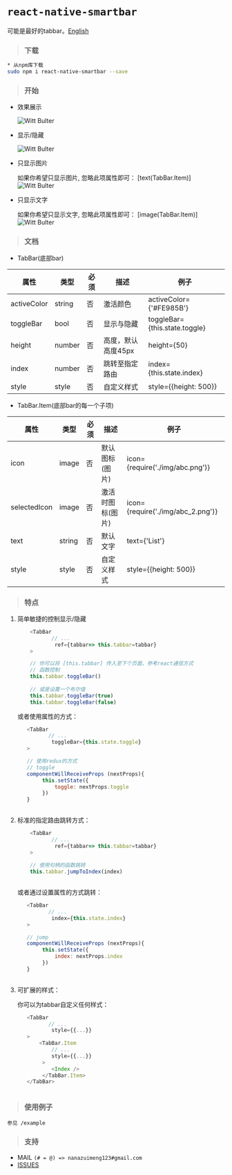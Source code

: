 # `react-native-smartbar`
可能是最好的tabbar。[English](https://github.com/WittBulter/react-native-smartbar/blob/master/README.md)


>### **下载**  

```sh
* 从npm库下载
sudo npm i react-native-smartbar --save
```


>### **开始**  

- 效果展示

    ![Witt Bulter](http://obqqxnnm4.bkt.clouddn.com/demo.gif?imageView2/1/w/140/h/280)

- 显示/隐藏

    ![Witt Bulter](http://obqqxnnm4.bkt.clouddn.com/demo-2.gif?imageView2/1/w/140/h/280)

- 只显示图片

    如果你希望只显示图片, 忽略此项属性即可： [text(TabBar.Item)]
![Witt Bulter](http://obqqxnnm4.bkt.clouddn.com/demo-3.png?imageView1/1/w/500/h/110)
- 只显示文字

    如果你希望只显示文字, 忽略此项属性即可： [image(TabBar.Item)]
 ![Witt Bulter](http://obqqxnnm4.bkt.clouddn.com/demo-4.png?imageView1/1/w/500/h/110)



>### **文档**    

- TabBar(底部bar)

| 属性   | 类型   | 必须 | 描述                  | 例子                       |
| ----------- | ------ | -------- | ---------------------------- | ----------------------------- |
| activeColor | string | 否    | 激活颜色                 | activeColor={'#FE985B'}       |
| toggleBar   | bool   | 否    | 显示与隐藏                | toggleBar={this.state.toggle} |
| height      | number | 否    | 高度，默认高度45px         | height={50}                   |
| index       | number | 否    | 跳转至指定路由 | index={this.state.index}      |
| style       | style  | 否    | 自定义样式             | style={{height: 500}}         |


- TabBar.Item(底部bar的每一个子项)

| 属性    | 类型   | 必须 | 描述      | 例子                           |
| ------------ | ------ | -------- | ---------------- | --------------------------------- |
| icon         | image  | 否    | 默认图标(图片)     | icon={require('./img/abc.png')}   |
| selectedIcon | image  | 否    | 激活时图标(图片)     | icon={require('./img/abc_2.png')} |
| text         | string | 否    | 默认文字     | text={'List'}                     |
| style        | style  | 否    | 自定义样式 | style={{height: 500}}             |



>### **特点**   

1. 简单敏捷的控制显示/隐藏
    
    ```javascript
        <TabBar
               // ...
                ref={tabbar=> this.tabbar=tabbar}
        >

        // 你可以将 [this.tabbar] 传入至下个页面，参考react通信方式
        // 函数控制
        this.tabbar.toggleBar()
     
        // 或是设置一个布尔值
        this.tabbar.toggleBar(true)
        this.tabbar.toggleBar(false)
    ```
    
    或者使用属性的方式：
    
    ```javascript
       <TabBar
              // ...
               toggleBar={this.state.toggle}
       >

       // 使用redux的方式
       // toggle 
       componentWillReceiveProps (nextProps){
       		this.setState({
       			toggle: nextProps.toggle
       		})
       }
        
    ```

2.  标准的指定路由跳转方式：
    ```javascript
        <TabBar
               // ...
                ref={tabbar=> this.tabbar=tabbar}
        >
     
        // 使用句柄的函数跳转
        this.tabbar.jumpToIndex(index)
     
    ```
    
    或者通过设置属性的方式跳转：
    
    ```javascript
       <TabBar
              // ...
               index={this.state.index}
       >
    
       // jump 
       componentWillReceiveProps (nextProps){
            this.setState({
                index: nextProps.index
            })
       }
        
    ```

3. 可扩展的样式：

    你可以为tabbar自定义任何样式：
    ```javascript
       <TabBar
              // ...
               style={{...}}
       >
           <TabBar.Item
               // ...
               style={{...}}
            >
               <Index />
            </TabBar.Item>    
       </TabBar>
        
    ```


>### **使用例子**  
 
    参见 /example

>### **支持**      

- MAIL   `(# = @) => nanazuimeng123#gmail.com`
- [ISSUES](https://github.com/WittBulter/react-native-smartbar/issues)




















